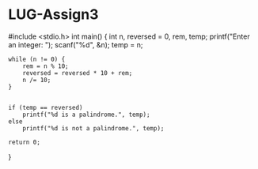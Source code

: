 # LUG-Assign3

#include <stdio.h>
int main() 
{
  int n, reversed = 0, rem, temp;
    printf("Enter an integer: ");
    scanf("%d", &n);
    temp = n;

    
    while (n != 0) {
        rem = n % 10;
        reversed = reversed * 10 + rem;
        n /= 10;
    }

    
    if (temp == reversed)
        printf("%d is a palindrome.", temp);
    else
        printf("%d is not a palindrome.", temp);

    return 0;
}
